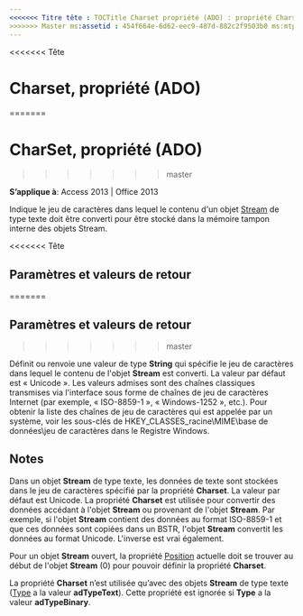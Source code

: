 ```yaml
---
<<<<<<< Titre tête : TOCTitle Charset propriété (ADO) : propriété Charset (ADO) === titre : Charset, propriété (ADO) TOCTitle : Charset, propriété (ADO)
>>>>>>> Master ms:assetid : 454f664e-6d62-eec9-487d-882c2f9503b0 ms:mtpsurl : https://msdn.microsoft.com/library/JJ249213(v=office.15) ms:contentKeyID : ms.date 48544551 : 18/09/2015 mtps_version : v=office.15
---
```


<<<<<<< Tête
# <a name="charset-property-ado"></a>Charset, propriété (ADO)
=======
# <a name="charset-property-ado"></a>CharSet, propriété (ADO)
>>>>>>> master


**S’applique à**: Access 2013 | Office 2013

Indique le jeu de caractères dans lequel le contenu d'un objet [Stream](stream-object-ado.md) de type texte doit être converti pour être stocké dans la mémoire tampon interne des objets Stream.

<<<<<<< Tête
## <a name="settings-and-return-values"></a>Paramètres et valeurs de retour
=======
## <a name="settings-and-return-values"></a>Paramètres et valeurs de retour
>>>>>>> master

Définit ou renvoie une valeur de type **String** qui spécifie le jeu de caractères dans lequel le contenu de l'objet **Stream** est converti. La valeur par défaut est « Unicode ». Les valeurs admises sont des chaînes classiques transmises via l'interface sous forme de chaînes de jeu de caractères Internet (par exemple, « ISO-8859-1 », « Windows-1252 », etc.). Pour obtenir la liste des chaînes de jeu de caractères qui est appelée par un système, voir les sous-clés de HKEY\_CLASSES\_racine\\MIME\\base de données\\jeu de caractères dans le Registre Windows.

## <a name="remarks"></a>Notes

Dans un objet **Stream** de type texte, les données de texte sont stockées dans le jeu de caractères spécifié par la propriété **Charset**. La valeur par défaut est Unicode. La propriété **Charset** est utilisée pour convertir des données accédant à l'objet **Stream** ou provenant de l'objet **Stream**. Par exemple, si l'objet **Stream** contient des données au format ISO-8859-1 et que ces données sont copiées dans un BSTR, l'objet **Stream** convertit les données au format Unicode. L'inverse est vrai également.

Pour un objet **Stream** ouvert, la propriété [Position](position-property-ado.md) actuelle doit se trouver au début de l'objet **Stream** (0) pour pouvoir définir la propriété **Charset**.

La propriété **Charset** n’est utilisée qu’avec des objets **Stream** de type texte ([Type](type-property-ado-stream.md) a la valeur **adTypeText**). Cette propriété est ignorée si **Type** a la valeur **adTypeBinary**.

